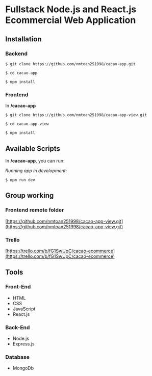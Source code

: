 # Fullstack Node.js and React.js Ecommercial Web Application

## Installation

### Backend
``` 
$ git clone https://github.com/nmtoan251998/cacao-app.git

$ cd cacao-app

$ npm install
```
### Frontend
In **/cacao-app**
```
$ git clone https://github.com/nmtoan251998/cacao-app-view.git

$ cd cacao-app-view

$ npm install
```

## Available Scripts

In **/cacao-app**, you can run:

_Running app in development:_
```
$ npm run dev
```

## Group working
### Frontend remote folder
[https://github.com/nmtoan251998/cacao-app-view.git](https://github.com/nmtoan251998/cacao-app-view.git)
### Trello
[https://trello.com/b/fG1SwUpC/cacao-ecommerce](https://trello.com/b/fG1SwUpC/cacao-ecommerce)

## Tools
### Front-End
* HTML 
* CSS 
* JavaScript 
* React.js
### Back-End
* Node.js 
* Express.js
### Database
* MongoDb